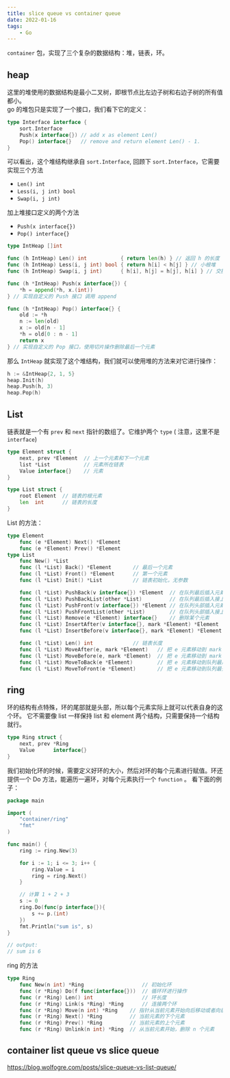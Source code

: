 ```yaml
---
title: slice queue vs container queue 
date: 2022-01-16
tags:
    - Go
---
```


`container` 包，实现了三个复杂的数据结构：堆，链表，环。

## heap 

这里的堆使用的数据结构是最小二叉树，即根节点比左边子树和右边子树的所有值都小。   
go 的堆包只是实现了一个接口，我们看下它的定义：

``` go
type Interface interface {
    sort.Interface
    Push(x interface{}) // add x as element Len()
    Pop() interface{}   // remove and return element Len() - 1.
}
```

可以看出，这个堆结构继承自 `sort.Interface`, 回顾下 `sort.Interface`，它需要实现三个方法

- `Len() int`
- `Less(i, j int) bool`
- `Swap(i, j int)`

加上堆接口定义的两个方法

- `Push(x interface{})`
- `Pop() interface{}`


``` go
type IntHeap []int

func (h IntHeap) Len() int           { return len(h) } // 返回 h 的长度
func (h IntHeap) Less(i, j int) bool { return h[i] < h[j] } // 小根堆
func (h IntHeap) Swap(i, j int)      { h[i], h[j] = h[j], h[i] } // 交换两个值

func (h *IntHeap) Push(x interface{}) {
    *h = append(*h, x.(int))
} // 实现自定义的 Push 接口 调用 append

func (h *IntHeap) Pop() interface{} {
    old := *h
    n := len(old)
    x := old[n - 1]
    *h = old[0 : n - 1]
    return x
} // 实现自定义的 Pop 接口，使用切片操作删除最后一个元素
```

那么 `IntHeap` 就实现了这个堆结构，我们就可以使用堆的方法来对它进行操作：


``` go
h := &IntHeap{2, 1, 5}
heap.Init(h)
heap.Push(h, 3)
heap.Pop(h)
```

## List

链表就是一个有 `prev` 和 `next` 指针的数组了。它维护两个 `type` ( 注意，这里不是 `interface`)


``` go
type Element struct {
    next, prev *Element  // 上一个元素和下一个元素
    list *List           // 元素所在链表
    Value interface{}    // 元素
}

type List struct {
    root Element  // 链表的根元素
    len  int      // 链表的长度
}
```

List 的方法：


``` go
type Element
    func (e *Element) Next() *Element
    func (e *Element) Prev() *Element
type List
    func New() *List
    func (l *List) Back() *Element       // 最后一个元素
    func (l *List) Front() *Element      // 第一个元素
    func (l *List) Init() *List          // 链表初始化，无参数

    func (l *List) PushBack(v interface{}) *Element  // 在队列最后插入元素 v
    func (l *List) PushBackList(other *List)         // 在队列最后插入接上新队列
    func (l *List) PushFront(v interface{}) *Element // 在队列头部插入元素
    func (l *List) PushFrontList(other *List)        // 在队列头部插入接上新队列
    func (l *List) Remove(e *Element) interface{}    // 删除某个元素
    func (l *List) InsertAfter(v interface{}, mark *Element) *Element   // 在某个元素后插入
    func (l *List) InsertBefore(v interface{}, mark *Element) *Element  // 在某个元素前插入

    func (l *List) Len() int             // 链表长度
    func (l *List) MoveAfter(e, mark *Element)   // 把 e 元素移动到 mark 之后
    func (l *List) MoveBefore(e, mark *Element)  // 把 e 元素移动到 mark 之前
    func (l *List) MoveToBack(e *Element)        // 把 e 元素移动到队列最后
    func (l *List) MoveToFront(e *Element)       // 把 e 元素移动到队列最头部
```

## ring 

环的结构有点特殊，环的尾部就是头部，所以每个元素实际上就可以代表自身的这个环。 它不需要像 list 一样保持 list 和 element 两个结构，只需要保持一个结构就行。


``` go
type Ring struct {
    next, prev *Ring
    Value      interface{}
}
```

我们初始化环的时候，需要定义好环的大小，然后对环的每个元素进行赋值。环还提供一个 Do 方法，能遍历一遍环，对每个元素执行一个 `function` 。 看下面的例子：

``` go
package main

import (
    "container/ring"
    "fmt"
)

func main() {
    ring := ring.New(3)

    for i := 1; i <= 3; i++ {
        ring.Value = i
        ring = ring.Next()
    }

    // 计算 1 + 2 + 3
    s := 0
    ring.Do(func(p interface{}){
        s += p.(int)
    })
    fmt.Println("sum is", s)
}

// output:
// sum is 6
```

ring 的方法 

``` go
type Ring
    func New(n int) *Ring                   // 初始化环
    func (r *Ring) Do(f func(interface{}))  // 循环环进行操作
    func (r *Ring) Len() int                // 环长度
    func (r *Ring) Link(s *Ring) *Ring      // 连接两个环
    func (r *Ring) Move(n int) *Ring    // 指针从当前元素开始向后移动或者向前（n 可以为负数）
    func (r *Ring) Next() *Ring         // 当前元素的下个元素
    func (r *Ring) Prev() *Ring         // 当前元素的上个元素
    func (r *Ring) Unlink(n int) *Ring  // 从当前元素开始，删除 n 个元素
```


## container list queue vs slice queue

https://blog.wolfogre.com/posts/slice-queue-vs-list-queue/